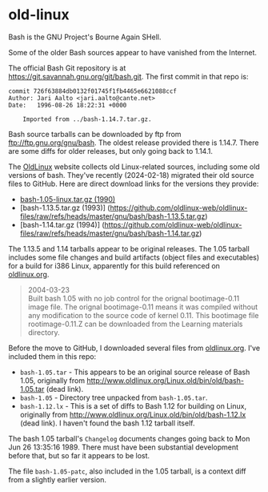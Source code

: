 # old-linux

Bash is the GNU Project's Bourne Again SHell.

Some of the older Bash sources appear to have vanished from the Internet.

The official Bash Git repository is at <https://git.savannah.gnu.org/git/bash.git>.
The first commit in that repo is:

```
commit 726f63884db0132f01745f1fb4465e6621088ccf
Author: Jari Aalto <jari.aalto@cante.net>
Date:   1996-08-26 18:22:31 +0000

    Imported from ../bash-1.14.7.tar.gz.
```

Bash source tarballs can be downloaded by ftp from <ftp://ftp.gnu.org/gnu/bash>.
The oldest release provided there is 1.14.7.
There are some diffs for older releases, but only going back to 1.14.1.

The [OldLinux](https://oldlinux.org/) website collects old Linux-related sources, including some old versions of bash.
They've recently (2024-02-18) migrated their old source files to GitHub.
Here are direct download links for the versions they provide:

- [bash-1.05-linux.tar.gz (1990)](https://github.com/oldlinux-web/oldlinux-files/raw/refs/heads/master/gnu/bash/bash-1.05-linux.tar.gz)
- [bash-1.13.5.tar.gz (1993)]    (https://github.com/oldlinux-web/oldlinux-files/raw/refs/heads/master/gnu/bash/bash-1.13.5.tar.gz)
- [bash-1.14.tar.gz (1994)]      (https://github.com/oldlinux-web/oldlinux-files/raw/refs/heads/master/gnu/bash/bash-1.14.tar.gz)

The 1.13.5 and 1.14 tarballs appear to be original releases.
The 1.05 tarball includes some file changes and build artifacts (object files and executables) for a build for i386 Linux,
apparently for this build referenced on [oldlinux.org](https://oldlinux.org/).

> 2004-03-23  
> Built bash 1.05 with no job control for the orignal bootimage-0.11 image file.
> The orignal bootimage-0.11 means it was compiled without any modification to the source code of kernel 0.11.
> This bootimage file rootimage-0.11.Z can be downloaded from the Learning materials directory.

Before the move to GitHub, I downloaded several files from [oldlinux.org](https://oldlinux.org/).
I've included them in this repo:

- `bash-1.05.tar` - This appears to be an original source release of Bash 1.05,
   originally from <http://www.oldlinux.org/Linux.old/bin/old/bash-1.05.tar> (dead link).
- `bash-1.05` - Directory tree unpacked from `bash-1.05.tar`.
- `bash-1.12.lx` - This is a set of diffs to Bash 1.12 for building on Linux,
  originally from <http://www.oldlinux.org/Linux.old/bin/old/bash-1.12.lx> (dead link).
  I haven't found the bash 1.12 tarball itself.

The bash 1.05 tarball's `Changelog` documents changes going back to Mon Jun 26 13:35:16 1989.
There must have been substantial development before that, but so far it appears to be lost.

The file `bash-1.05-patc`, also included in the 1.05 tarball, is a context diff from a slightly earlier version.
